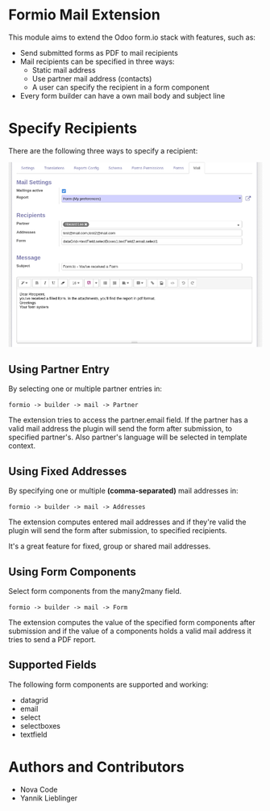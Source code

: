 # Formio Mail Extension

This module aims to extend the Odoo form.io stack with features, such as:

* Send submitted forms as PDF to mail recipients
* Mail recipients can be specified in three ways:
    * Static mail address
    * Use partner mail address (contacts)
    * A user can specify the recipient in a form component
* Every form builder can have a own mail body and subject line
    
# Specify Recipients

There are the following three ways to specify a recipient:

![Mail settings](./static/description/formio_builder_mail_settings.png)

## Using Partner Entry

By selecting one or multiple partner entries in:

``
formio -> builder -> mail -> Partner
``

The extension tries to access the partner.email field.
If the partner has a valid mail address the plugin will send the
form after submission, to specified partner's.
Also partner's language will be selected in template context.

## Using Fixed Addresses

By specifying one or multiple **(comma-separated)** mail addresses in:

``
formio -> builder -> mail -> Addresses
``

The extension computes entered mail addresses and if 
they're valid the plugin will send the form after submission, 
to specified recipients.

It's a great feature for fixed, group or shared mail addresses.

## Using Form Components

Select form components from the many2many field.

``
formio -> builder -> mail -> Form
``

The extension computes the value of the specified form components
after submission and if the value of a components holds a valid
mail address it tries to send a PDF report.

## Supported Fields

The following form components are supported and working:

 - datagrid
 - email
 - select
 - selectboxes
 - textfield

# Authors and Contributors

- Nova Code
- Yannik Lieblinger
